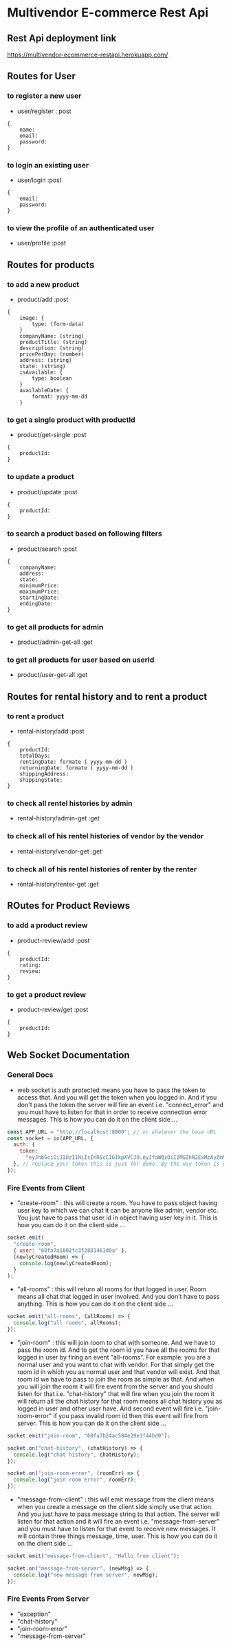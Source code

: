 # Multivendor E-commerce Rest Api

## Rest Api deployment link

https://multivendor-ecommerce-restapi.herokuapp.com/

## Routes for User

### to register a new user

- user/register : post

```
{
    name:
    email:
    password:
}
```

### to login an existing user

- user/login :post

```
{
    email:
    password:
}
```

### to view the profile of an authenticated user

- user/profile :post

## Routes for products

### to add a new product

- product/add :post

```
{
    image: {
        type: (form-data)
    }
    companyName: (string)
    productTitle: (string)
    description: (string)
    pricePerDay: (number)
    address: (string)
    state: (string)
    isAvailable: {
        type: boolean
    }
    availableDate: {
        format: yyyy-mm-dd
    }
```

### to get a single product with productId

- product/get-single :post

```
{
    productId:
}
```

### to update a product

- product/update :post

```
{
    productId:
}
```

### to search a product based on following filters

- product/search :post

```
{
    companyName:
    address:
    state:
    minimumPrice:
    maximumPrice:
    startingDate:
    endingDate:
}
```

### to get all products for admin

- product/admin-get-all :get

### to get all products for user based on userId

- product/user-get-all :get

## Routes for rental history and to rent a product

### to rent a product

- rental-history/add :post

```
{
    productId:
    totalDays:
    rentingDate: formate ( yyyy-mm-dd )
    returningDate: formate ( yyyy-mm-dd )
    shippingAddress:
    shippingState:
}
```

### to check all rentel histories by admin

- rental-history/admin-get :get

### to check all of his rentel histories of vendor by the vendor

- rental-history/vendor-get :get

### to check all of his rentel histories of renter by the renter

- rental-history/renter-get :get

## ROutes for Product Reviews

### to add a product review

- product-review/add :post

```
{
    productId:
    rating:
    review:
}
```

### to get a product review

- product-review/get :post

```
{
    productId:
}
```

## Web Socket Documentation

### General Docs

- web socket is auth protected means you have to pass the token to access that. And you will get the token when you logged in. And if you don't pass the token the server will fire an event i.e. "connect_error" and you must have to listen for that in order to receive connection error messages. This is how you can do it on the client side ...

```js
const APP_URL = "http://localhost:8000"; // or whatever the base URL
const socket = io(APP_URL, {
  auth: {
    token:
      "eyJhbGciOiJIUzI1NiIsInR5cCI6IkpXVCJ9.eyJfaWQiOiI2MGZhN2ExMzAyZmMzZjI4ODE0NjFkMDciLCJuYW1lIjoiVXNlcjEiLCJlbWFpbCI6InVzZXIxQGdtYWlsLmNvbSIsImlzQWRtaW4iOmZhbHNlLCJpYXQiOjE2MjcwMjc5OTd9.qbMPkLkt7kGB7AqNiZkWOozr2NWyWhaSEp5VNZTubBI",
  }, // replace your token this is just for demo. By the way token is passed dynamically most probably you store token in localstorage or some other in memory db just replace this hard coded string with that token ...
});
```

### Fire Events from Client

- "create-room" : this will create a room. You have to pass object having user key to which we can chat it can be anyone like admin, vendor etc. You just have to pass that user id in object having user key in it. This is how you can do it on the client side ...

```js
socket.emit(
  "create-room",
  { user: "60fa7a1802fc3f2881461d0a" },
  (newlyCreatedRoom) => {
    console.log(newlyCreatedRoom);
  }
);
```

- "all-rooms" : this will return all rooms for that logged in user. Room means all chat that logged in user involved. And you don't have to pass anything. This is how you can do it on the client side ...

```js
socket.emit("all-rooms", (allRooms) => {
  console.log("all rooms", allRooms);
});
```

- "join-room" : this will join room to chat with someone. And we have to pass the room id. And to get the room id you have all the rooms for that logged in user by firing an event "all-rooms". For example: you are a normal user and you want to chat with vendor. For that simply get the room id in which you as normal user and that vendor will exist. And that room id we have to pass to join the room as simple as that. And when you will join the room it will fire event from the server and you should listen for that i.e. "chat-history" that will fire when you join the room it will return all the chat history for that room means all chat history you as logged in user and other user have. And second event will fire i.e. "join-room-error" if you pass invalid room id then this event will fire from server. This is how you can do it on the client side ...

```js
socket.emit("join-room", "60fa7b24ac584e29e1f44bd9");

socket.on("chat-history", (chatHistory) => {
  console.log("chat history", chatHistory);
});

socket.on("join-room-error", (roomErr) => {
  console.log("join room error", roomErr);
});
```

- "message-from-client" : this will emit message from the client means when you create a message on the client side simply use that action. And you just have to pass message string to that action. The server will listen for that action and it will fire an event i.e. "message-from-server" and you must have to listen for that event to receive new messages. It will contain three things message, time, user. This is how you can do it on the client side ...

```js
socket.emit("message-from-client", "Hello from client");

socket.on("message-from-server", (newMsg) => {
  console.log("new message from server", newMsg);
});
```

### Fire Events From Server

- "exception"
- "chat-history"
- "join-room-error"
- "message-from-server"
